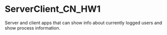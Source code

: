 # ServerClient_CN_HW1
 Server and client apps that can show info about currently logged users and show process information.
